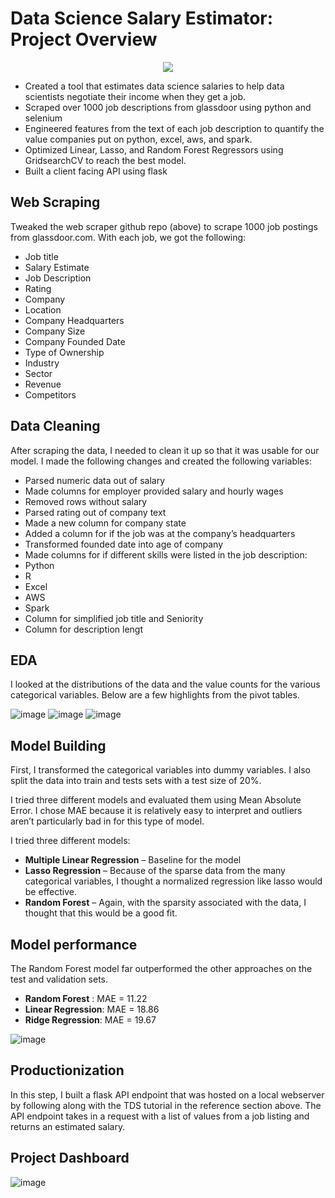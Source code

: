 # Data Science Salary Estimator: Project Overview 

<p align="center">
  <img src="https://user-images.githubusercontent.com/64821137/195982658-2d6a46d3-b0fd-4e13-bc57-7db913f950bd.png" />
</p>

* Created a tool that estimates data science salaries to help data scientists negotiate their income when they get a job.
* Scraped over 1000 job descriptions from glassdoor using python and selenium
* Engineered features from the text of each job description to quantify the value companies put on python, excel, aws, and spark. 
* Optimized Linear, Lasso, and Random Forest Regressors using GridsearchCV to reach the best model. 
* Built a client facing API using flask 

## Web Scraping
Tweaked the web scraper github repo (above) to scrape 1000 job postings from glassdoor.com. With each job, we got the following:
*	Job title
*	Salary Estimate
*	Job Description
*	Rating
*	Company 
*	Location
*	Company Headquarters 
*	Company Size
*	Company Founded Date
*	Type of Ownership 
*	Industry
*	Sector
*	Revenue
*	Competitors 

## Data Cleaning
After scraping the data, I needed to clean it up so that it was usable for our model. I made the following changes and created the following variables:

*	Parsed numeric data out of salary 
*	Made columns for employer provided salary and hourly wages 
*	Removed rows without salary 
*	Parsed rating out of company text 
*	Made a new column for company state 
*	Added a column for if the job was at the company’s headquarters 
*	Transformed founded date into age of company 
*	Made columns for if different skills were listed in the job description:
* Python  
* R  
* Excel  
* AWS  
* Spark 
* Column for simplified job title and Seniority 
* Column for description lengt

## EDA
I looked at the distributions of the data and the value counts for the various categorical variables. Below are a few highlights from the pivot tables.

![image](https://user-images.githubusercontent.com/64821137/195982445-dbdbba4c-07e1-4978-9600-f749d6045d7c.png)
![image](https://user-images.githubusercontent.com/64821137/195982408-9d62c910-eb0e-4fcc-91bb-7304f8a962ea.png)
![image](https://user-images.githubusercontent.com/64821137/195982461-f053727e-dc2b-41b7-a121-1016cd7083d8.png)

## Model Building 

First, I transformed the categorical variables into dummy variables. I also split the data into train and tests sets with a test size of 20%.   

I tried three different models and evaluated them using Mean Absolute Error. I chose MAE because it is relatively easy to interpret and outliers aren’t particularly bad in for this type of model.   

I tried three different models:
*	**Multiple Linear Regression** – Baseline for the model
*	**Lasso Regression** – Because of the sparse data from the many categorical variables, I thought a normalized regression like lasso would be effective.
*	**Random Forest** – Again, with the sparsity associated with the data, I thought that this would be a good fit. 

## Model performance
The Random Forest model far outperformed the other approaches on the test and validation sets. 
*	**Random Forest** : MAE = 11.22
*	**Linear Regression**: MAE = 18.86
*	**Ridge Regression**: MAE = 19.67

![image](https://user-images.githubusercontent.com/64821137/195982565-6fc17acb-f6c0-49be-942b-edd908aaa99b.png)

## Productionization 
In this step, I built a flask API endpoint that was hosted on a local webserver by following along with the TDS tutorial in the reference section above. The API endpoint takes in a request with a list of values from a job listing and returns an estimated salary. 

## Project Dashboard
![image](https://user-images.githubusercontent.com/64821137/195990004-3aaeb3b0-5cac-47ad-8e6a-ab4128f60456.png)
